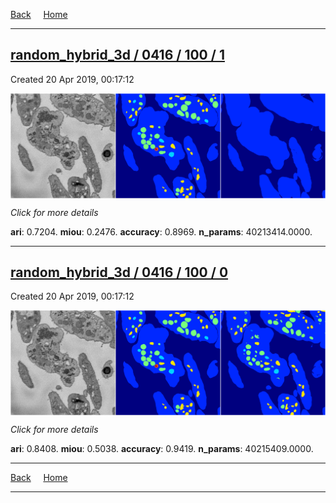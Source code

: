 
[Back](..)&nbsp;&nbsp;&nbsp;&nbsp;&nbsp;[Home](https://leapmanlab.github.io/snapshots)

---

<div class="summary"><a href="1"><h2>random_hybrid_3d / 0416 / 100 / 1</h2></a><p>Created 20 Apr 2019, 00:17:12
</p><a href="1"><img src="1/media/summary.png" align="center"></a><p>
<i>Click for more details</i>
</p></div>

**ari**: 0.7204. **miou**: 0.2476. **accuracy**: 0.8969. **n_params**: 40213414.0000. 

---

<div class="summary"><a href="0"><h2>random_hybrid_3d / 0416 / 100 / 0</h2></a><p>Created 20 Apr 2019, 00:17:12
</p><a href="0"><img src="0/media/summary.png" align="center"></a><p>
<i>Click for more details</i>
</p></div>

**ari**: 0.8408. **miou**: 0.5038. **accuracy**: 0.9419. **n_params**: 40215409.0000. 

---

[Back](..)&nbsp;&nbsp;&nbsp;&nbsp;&nbsp;[Home](https://leapmanlab.github.io/snapshots)

---